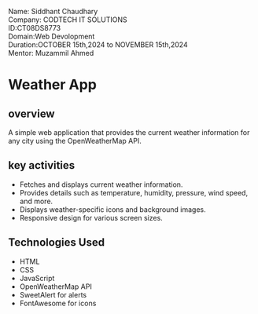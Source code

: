 Name: Siddhant Chaudhary <br>
Company: CODTECH IT SOLUTIONS<br>
ID:CT08DS8773<br>
Domain:Web Devolopment<br>
Duration:OCTOBER 15th,2024 to NOVEMBER 15th,2024 <br>
Mentor: Muzammil Ahmed
<br>

# Weather App
## overview 
A simple web application that provides the current weather information for any city using the OpenWeatherMap API.

## key activities

- Fetches and displays current weather information.
- Provides details such as temperature, humidity, pressure, wind speed, and more.
- Displays weather-specific icons and background images.
- Responsive design for various screen sizes.

## Technologies Used

- HTML
- CSS
- JavaScript
- OpenWeatherMap API
- SweetAlert for alerts
- FontAwesome for icons
